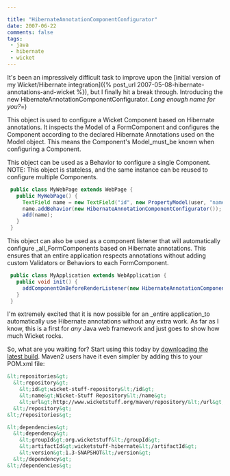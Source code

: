 ```yaml
---

title: "HibernateAnnotationComponentConfigurator"
date: 2007-06-22
comments: false
tags:
 - java
 - hibernate
 - wicket
---
```




It's been an impressively difficult task to improve upon the [initial version of my Wicket/Hibernate integration]({% post_url 2007-05-08-hibernate-annotations-and-wicket %}), but I finally hit a break through. Introducing the new HibernateAnnotationComponentConfigurator. _Long enough name for you?_=)




This object is used to configure a Wicket Component based on Hibernate annotations. It inspects the Model of a FormComponent and configures the Component according to the declared Hibernate Annotations used on the Model object. This means the Component's Model_must_be known when configuring a Component.




This object can be used as a Behavior to configure a single Component. NOTE: This object is stateless, and the same instance can be reused to configure multiple Components.



```java
 public class MyWebPage extends WebPage {
   public MyWebPage() {
     TextField name = new TextField("id", new PropertyModel(user, "name");
     name.addBehavior(new HibernateAnnotationComponentConfigurator());
     add(name);
   }
 }
```




This object can also be used as a component listener that will automatically configure _all_FormComponents based on Hibernate annotations. This ensures that an entire application respects annotations without adding custom Validators or Behaviors to each FormComponent.



```java
 public class MyApplication extends WebApplication {
   public void init() {
     addComponentOnBeforeRenderListener(new HibernateAnnotationComponentConfigurator());
   }
 }

```





I'm extremely excited that it is now possible for an _entire application_to automatically use Hibernate annotations without any extra work. As far as I know, this is a first for _any_ Java web framework and just goes to show how much Wicket rocks.




So, what are you waiting for? Start using this today by [downloading the latest build](http://www.wicketstuff.org/maven/repository/org/wicketstuff/wicketstuff-hibernate/). Maven2 users have it even simpler by adding this to your POM.xml file:



```xml
&lt;repositories&gt;
  &lt;repository&gt;
    &lt;id&gt;wicket-stuff-repository&lt;/id&gt;
    &lt;name&gt;Wicket-Stuff Repository&lt;/name&gt;
    &lt;url&gt;http://www.wicketstuff.org/maven/repository/&lt;/url&gt;
  &lt;/repository&gt;
&lt;/repositories&gt;

&lt;dependencies&gt;
  &lt;dependency&gt;
    &lt;groupId&gt;org.wicketstuff&lt;/groupId&gt;
    &lt;artifactId&gt;wicketstuff-hibernate&lt;/artifactId&gt;
    &lt;version&gt;1.3-SNAPSHOT&lt;/version&gt;
  &lt;/dependency&gt;
&lt;/dependencies&gt;
```
